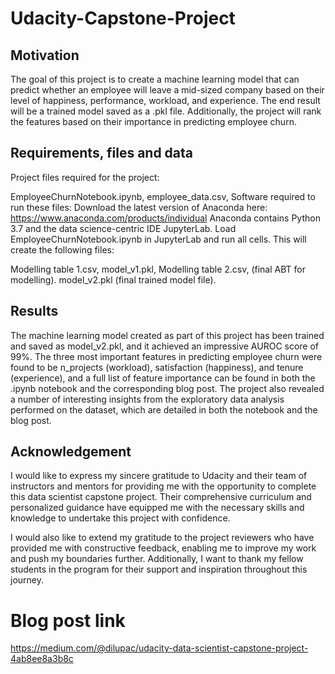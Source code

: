 # Udacity-Capstone-Project
## Motivation
The goal of this project is to create a machine learning model that can predict whether an employee will leave a mid-sized company based on their level of happiness, performance, workload, and experience. The end result will be a trained model saved as a .pkl file. Additionally, the project will rank the features based on their importance in predicting employee churn.
## Requirements, files and data
Project files required for the project:

EmployeeChurnNotebook.ipynb,
employee_data.csv,
Software required to run these files:
Download the latest version of Anaconda here: https://www.anaconda.com/products/individual
Anaconda contains Python 3.7 and the data science-centric IDE JupyterLab.
Load EmployeeChurnNotebook.ipynb in JupyterLab and run all cells.
This will create the following files:

Modelling table 1.csv,
model_v1.pkl,
Modelling table 2.csv, (final ABT for modelling).
model_v2.pkl (final trained model file).
## Results
The machine learning model created as part of this project has been trained and saved as model_v2.pkl, and it achieved an impressive AUROC score of 99%. The three most important features in predicting employee churn were found to be n_projects (workload), satisfaction (happiness), and tenure (experience), and a full list of feature importance can be found in both the .ipynb notebook and the corresponding blog post. The project also revealed a number of interesting insights from the exploratory data analysis performed on the dataset, which are detailed in both the notebook and the blog post.
## Acknowledgement
I would like to express my sincere gratitude to Udacity and their team of instructors and mentors for providing me with the opportunity to complete this data scientist capstone project. Their comprehensive curriculum and personalized guidance have equipped me with the necessary skills and knowledge to undertake this project with confidence.

I would also like to extend my gratitude to the project reviewers who have provided me with constructive feedback, enabling me to improve my work and push my boundaries further. Additionally, I want to thank my fellow students in the program for their support and inspiration throughout this journey.






# Blog post link
https://medium.com/@dilupac/udacity-data-scientist-capstone-project-4ab8ee8a3b8c

